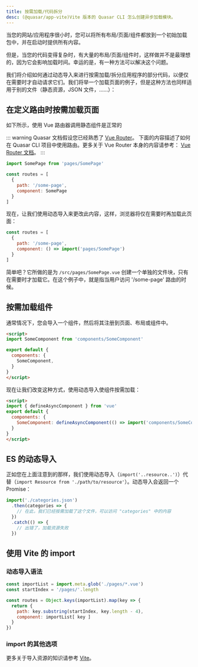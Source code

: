 ```yaml
---
title: 按需加载/代码拆分
desc: (@quasar/app-vite)Vite 版本的 Quasar CLI 怎么创建异步加载模块。
---
```


当您的网站/应用程序很小时，您可以将所有布局/页面/组件都放到一个初始加载包中，并在启动时提供所有内容。

但是，当您的代码变得复杂时，有大量的布局/页面/组件时，这样做并不是最理想的，因为它会影响加载时间。幸运的是，有一种方法可以解决这个问题。

我们将介绍如何通过动态导入来进行按需加载/拆分应用程序的部分代码，以便仅在需要时才自动请求它们。我们将举一个加载页面的例子，但是这种方法也同样适用于别的文件（静态资源，JSON 文件，……）：

## 在定义路由时按需加载页面

如下所示，使用 Vue 路由器调用静态组件是正常的

::: warning
Quasar 文档假设您已经熟悉了 [Vue Router](https://github.com/vuejs/vue-router)。
下面的内容描述了如何在 Quasar CLI 项目中使用路由。更多关于 Vue Router 本身的内容请参考： [Vue Router 文档](https://router.vuejs.org/)。
:::

```js
import SomePage from 'pages/SomePage'

const routes = [
  {
    path: '/some-page',
    component: SomePage
  }
]
```
现在，让我们使用动态导入来更改此内容，这样，浏览器将仅在需要时再加载此页面：

```js
const routes = [
  {
    path: '/some-page',
    component: () => import('pages/SomePage')
  }
]
```
简单吧？它所做的是为 `/src/pages/SomePage.vue` 创建一个单独的文件块，只有在需要时才加载它。在这个例子中，就是指当用户访问 '/some-page' 路由的时候。

## 按需加载组件

通常情况下，您会导入一个组件，然后将其注册到页面、布局或组件中。

```html
<script>
import SomeComponent from 'components/SomeComponent'

export default {
  components: {
    SomeComponent,
  }
}
</script>
```
现在让我们改变这种方式，使用动态导入使组件按需加载：
```html
<script>
import { defineAsyncComponent } from 'vue'
export default {
  components: {
    SomeComponent: defineAsyncComponent(() => import('components/SomeComponent')),
  }
}
</script>
```

## ES 的动态导入

正如您在上面注意到的那样，我们使用动态导入（`import('..resource..')`）代替（`import Resource from './path/to/resource'`）。动态导入会返回一个 Promise：

```js
import('./categories.json')
  .then(categories => {
    // 在此，我们已经按需加载了这个文件，可以访问 "categories" 中的内容
  })
  .catch(() => {
    // 出错了，加载资源失败
  })
```

## 使用 Vite 的 import

### 动态导入语法

```js
const importList = import.meta.glob('./pages/*.vue')
const startIndex = '/pages/'.length

const routes = Object.keys(importList).map(key => {
  return {
    path: key.substring(startIndex, key.length - 4),
    component: importList[ key ]
  }
})
```

### import 的其他选项

更多关于导入资源的知识请参考 [Vite](https://vitejs.dev/guide/assets.html)。
